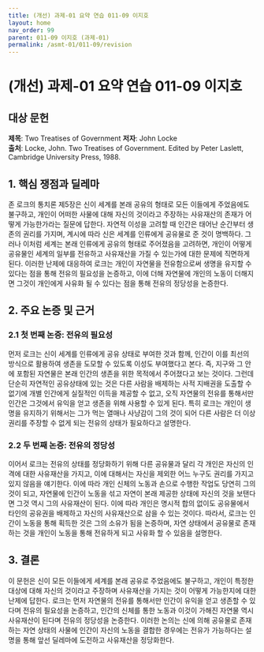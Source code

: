 ```yaml
---
title: (개선) 과제-01 요약 연습 011-09 이지호
layout: home
nav_order: 99
parent: 011-09 이지호 (과제-01)
permalink: /asmt-01/011-09/revision
---
```


# (개선) 과제-01 요약 연습 011-09 이지호 


## 대상 문헌
**제목**: Two Treatises of Government 
**저자**: John Locke  
**출처**: Locke, John. Two Treatises of Government. Edited by Peter Laslett, Cambridge University Press, 1988.

## 1. 핵심 쟁점과 딜레마  
존 로크의 통치론 제5장은 신이 세계를 본래 공유의 형태로 모든 이들에게 주었음에도 불구하고, 개인이 어떠한 사물에 대해 자신의 것이라고 주장하는 사유재산의 존재가 어떻게 가능한가라는 질문에 답한다. 자연적 이성을 고려할 때 인간은 태어난 순간부터 생존의 권리를 가지며, 계시에 따라 신은 세계를 인류에게 공유물로 준 것이 명백하다. 그러나 이처럼 세계는 본래 인류에게 공유의 형태로 주어졌음을 고려하면, 개인이 어떻게 공유물인 세계의 일부를 전유하고 사유재산을 가질 수 있는가에 대한 문제에 직면하게 된다. 이러한 난제에 대응하여 로크는 개인이 자연물을 전유함으로써 생명을 유지할 수 있다는 점을 통해 전유의 필요성을 논증하고, 이에 더해 자연물에 개인의 노동이 더해지면 그것이 개인에게 사유화 될 수 있다는 점을 통해 전유의 정당성을 논증한다. 

## 2. 주요 논증 및 근거  

### 2.1 첫 번째 논증: 전유의 필요성 
먼저 로크는 신이 세계를 인류에게 공유 상태로 부여한 것과 함께, 인간이 이를 최선의 방식으로 활용하여 생존을 도모할 수 있도록 이성도 부여했다고 본다. 즉, 지구와 그 안에 포함된 자연물은 본래 인간의 생존을 위한 목적에서 주어졌다고 보는 것이다. 그런데 단순히 자연적인 공유상태에 있는 것은 다른 사람을 배제하는 사적 지배권을 도출할 수 없기에 개별 인간에게 실질적인 이득을 제공할 수 없고, 오직 자연물의 전유를 통해서만 인간은 그것에서 유익을 얻고 생존을 위해 사용할 수 있게 된다. 특히 로크는 개인이 생명을 유지하기 위해서는 그가 먹는 열매나 사냥감이 그의 것이 되어 다른 사람은 더 이상 권리를 주장할 수 없게 되는 전유의 상태가 필요하다고 설명한다. 

### 2.2 두 번째 논증: 전유의 정당성  
이어서 로크는 전유의 상태를 정당화하기 위해 다른 공유물과 달리 각 개인은 자신의 인격에 대한 사유재산을 가지고, 이에 대해서는 자신을 제외한 어느 누구도 권리를 가지고 있지 않음을 얘기한다. 이에 따라 개인 신체의 노동과 손으로 수행한 작업도 당연히 그의 것이 되고, 자연물에 인간이 노동을 섞고 자연이 본래 제공한 상태에 자신의 것을 보탠다면 그것 역시 그의 사유재산이 된다. 이에 따라 개인은 명시적 합의 없이도 공유물에서 타인의 공유권을 배제하고 자신의 사유재산으로 삼을 수 있는 것이다. 따라서, 로크는 인간이 노동을 통해 획득한 것은 그의 소유가 됨을 논증하며, 자연 상태에서 공유물로 존재하는 것을 개인이 노동을 통해 전유하게 되고 사유화 할 수 있음을 설명한다.  

## 3. 결론  
이 문헌은 신이 모든 이들에게 세계를 본래 공유로 주었음에도 불구하고, 개인이 특정한 대상에 대해 자신의 것이라고 주장하며 사유재산을 가지는 것이 어떻게 가능한지에 대한 난제에 답한다. 로크는 먼저 자연물의 전유를 통해서만 인간이 유익을 얻고 생존할 수 있다며 전유의 필요성을 논증하고, 인간의 신체를 통한 노동과 이것이 가해진 자연물 역시 사유재산이 된다며 전유의 정당성을 논증한다. 이러한 논의는 신에 의해 공유물로 존재하는 자연 상태의 사물에 인간이 자신의 노동을 결합한 경우에는 전유가 가능하다는 설명을 통해 앞선 딜레마에 도전하고 사유재산을 정당화한다. 

